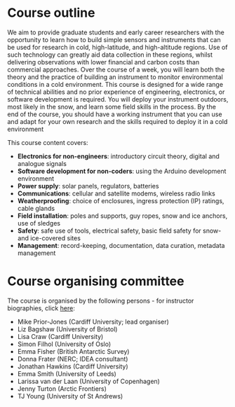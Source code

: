 # Course outline

We aim to provide graduate students and early career researchers with the opportunity to learn how to build simple sensors and instruments that can be used for research in cold, high-latitude, and high-altitude regions. Use of such technology can greatly aid data collection in these regions, whilst delivering observations with lower financial and carbon costs than commercial approaches. Over the course of a week, you will learn both the theory and the practice of building an instrument to monitor environmental conditions in a cold environment. This course is designed for a wide range of technical abilities and no prior experience of engineering, electronics, or software development is required. You will deploy your instrument outdoors, most likely in the snow, and learn some field skills in the process. By the end of the course, you should have a working instrument that you can use and adapt for your own research and the skills required to deploy it in a cold environment

This course content covers:

 - __Electronics for non-engineers__: introductory circuit theory, digital and analogue signals
 - __Software development for non-coders__: using the Arduino development environment
 - __Power supply__: solar panels, regulators, batteries
 - __Communications__: cellular and satellite modems, wireless radio links
 - __Weatherproofing__: choice of enclosures, ingress protection (IP) ratings, cable glands
 - __Field installation__: poles and supports, guy ropes, snow and ice anchors, use of sledges
 - __Safety__: safe use of tools, electrical safety, basic field safety for snow- and ice-covered sites
 - __Management__: record-keeping, documentation, data curation, metadata management

# <a name="organisers"></a> Course organising committee

The course is organised by the following persons - for instructor biographies, click [here](/committee.html):

- Mike Prior-Jones (Cardiff University; lead organiser)
- Liz Bagshaw (University of Bristol)
- Lisa Craw (Cardiff University)
- Simon Filhol (University of Oslo)
- Emma Fisher (British Antarctic Survey)
- Donna Frater (NERC; IDEA consultant)
- Jonathan Hawkins (Cardiff University)
- Emma Smith (University of Leeds)
- Larissa van der Laan (University of Copenhagen)
- Jenny Turton (Arctic Frontiers)
- TJ Young (University of St Andrews)